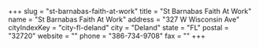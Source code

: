 +++
slug = "st-barnabas-faith-at-work"
title = "St Barnabas Faith At Work"
name = "St Barnabas Faith At Work"
address = "327 W Wisconsin Ave"
cityIndexKey = "city-fl-deland"
city = "Deland"
state = "FL"
postal = "32720"
website = ""
phone = "386-734-9708"
fax = ""
+++
